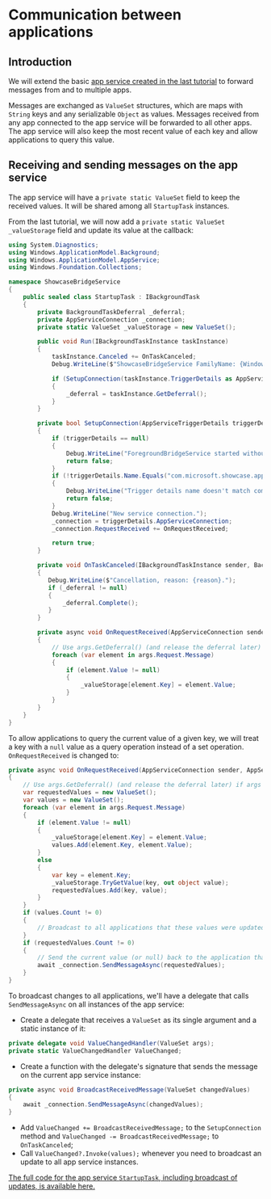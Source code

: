 ---
---
# Communication between applications

## Introduction

We will extend the basic [app service created in the last tutorial](../Creation/README.md) to forward messages from and to multiple apps.

Messages are exchanged as `ValueSet` structures, which are maps with `String` keys and any serializable `Object` as values. Messages received from any app connected to the app service will be forwarded to all other apps. The app service will also keep the most recent value of each key and allow applications to query this value.

## Receiving and sending messages on the app service

The app service will have a `private static ValueSet` field to keep the received values. It will be shared among all `StartupTask` instances.

From the last tutorial, we will now add a `private static ValueSet _valueStorage` field and update its value at the callback:

```cs
using System.Diagnostics;
using Windows.ApplicationModel.Background;
using Windows.ApplicationModel.AppService;
using Windows.Foundation.Collections;

namespace ShowcaseBridgeService
{
    public sealed class StartupTask : IBackgroundTask
    {
        private BackgroundTaskDeferral _deferral;
        private AppServiceConnection _connection;
        private static ValueSet _valueStorage = new ValueSet();

        public void Run(IBackgroundTaskInstance taskInstance)
        {
            taskInstance.Canceled += OnTaskCanceled;
            Debug.WriteLine($"ShowcaseBridgeService FamilyName: {Windows.ApplicationModel.Package.Current.Id.FamilyName}.");

            if (SetupConnection(taskInstance.TriggerDetails as AppServiceTriggerDetails))
            {
                _deferral = taskInstance.GetDeferral();
            }
        }

        private bool SetupConnection(AppServiceTriggerDetails triggerDetails)
        {
            if (triggerDetails == null)
            {
                Debug.WriteLine("ForegroundBridgeService started without details, exiting.");
                return false;
            }
            if (!triggerDetails.Name.Equals("com.microsoft.showcase.appservice"))
            {
                Debug.WriteLine("Trigger details name doesn't match com.microsoft.showcase.bridge, exiting.");
                return false;
            }
            Debug.WriteLine("New service connection.");
            _connection = triggerDetails.AppServiceConnection;
            _connection.RequestReceived += OnRequestReceived;

            return true;
        }

        private void OnTaskCanceled(IBackgroundTaskInstance sender, BackgroundTaskCancellationReason reason)
        {
           Debug.WriteLine($"Cancellation, reason: {reason}.");
           if (_deferral != null)
           {
               _deferral.Complete();
           }
        }

        private async void OnRequestReceived(AppServiceConnection sender, AppServiceRequestReceivedEventArgs args)
        {
            // Use args.GetDeferral() (and release the deferral later) if args is to be used after awaited calls
            foreach (var element in args.Request.Message)
            {
                if (element.Value != null)
                {
                    _valueStorage[element.Key] = element.Value;
                }
            }
        }
    }
}
```

To allow applications to query the current value of a given key, we will treat a key with a `null` value as a query operation instead of a set operation. `OnRequestReceived` is changed to:

```cs
private async void OnRequestReceived(AppServiceConnection sender, AppServiceRequestReceivedEventArgs args)
{
    // Use args.GetDeferral() (and release the deferral later) if args is to be used after awaited calls
    var requestedValues = new ValueSet();
    var values = new ValueSet();
    foreach (var element in args.Request.Message)
    {
        if (element.Value != null)
        {
            _valueStorage[element.Key] = element.Value;
            values.Add(element.Key, element.Value);
        }
        else
        {
            var key = element.Key;
            _valueStorage.TryGetValue(key, out object value);
            requestedValues.Add(key, value);
        }
    }
    if (values.Count != 0)
    {
        // Broadcast to all applications that these values were updated.
    }
    if (requestedValues.Count != 0)
    {
        // Send the current value (or null) back to the application that requested it.
        await _connection.SendMessageAsync(requestedValues);
    }
}
```

To broadcast changes to all applications, we'll have a delegate that calls `SendMessageAsync` on all instances of the app service:

* Create a delegate that receives a `ValueSet` as its single argument and a static instance of it:

```cs
private delegate void ValueChangedHandler(ValueSet args);
private static ValueChangedHandler ValueChanged;
```

* Create a function with the delegate's signature that sends the message on the current app service instance:

```cs
private async void BroadcastReceivedMessage(ValueSet changedValues)
{
    await _connection.SendMessageAsync(changedValues);
}
```

* Add `ValueChanged += BroadcastReceivedMessage;` to the `SetupConnection` method and `ValueChanged -= BroadcastReceivedMessage;` to `OnTaskCanceled`;
* Call `ValueChanged?.Invoke(values);` whenever you need to broadcast an update to all app service instances.

[The full code for the app service `StartupTask`, including broadcast of updates, is available here.](https://github.com/ms-iot/iot-walkthrough/blob/master/CS/ShowcaseAppService/StartupTask.cs)
